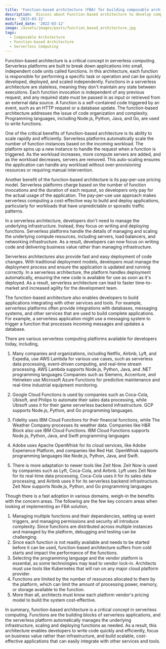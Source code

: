 ```yaml
---
title: 'Function-based architecture (FBA) for building composable architectural blocks'
description:  Discuss about Function-based architecture to develop composable architectural components
date: '2023-03-12'
modified_date: '2022-03-12'
image: /assets/images/posts/function_based_architecture.jpg
tags:
  - Composable Architecture
  - Function-based Architecture
  - Serverless Computing
---
```


Function-based architecture is a critical concept in serverless computing. Serverless platforms are built to break down applications into small, independent code units called functions. In this architecture, each function is responsible for performing a specific task or operation and can be quickly developed, deployed, and scaled independently. Functions in a serverless architecture are stateless, meaning they don't maintain any state between executions. Each function invocation is independent of any previous request, and any required state must be passed in as input or retrieved from an external data source. A function is a self-contained code triggered by an event, such as an HTTP request or a database update. The function-based architecture addresses the issue of code organization and complexity. Programming languages, including Node.js, Python, Java, and Go, are used to write functions.

One of the critical benefits of function-based architecture is its ability to scale rapidly and efficiently. Serverless platforms automatically scale the number of function instances based on the incoming workload. The platform spins up a new instance to handle the request when a function is triggered. As the workload increases, more compute servers are added, and as the workload decreases, servers are removed. This auto-scaling ensures the application can handle any workload without over-provisioning resources or requiring manual intervention.

Another benefit of the function-based architecture is its pay-per-use pricing model. Serverless platforms charge based on the number of function invocations and the duration of each request, so developers only pay for the actual usage of the application. The pay-per-use use approach makes serverless computing a cost-effective way to build and deploy applications, particularly for workloads that have unpredictable or sporadic traffic patterns.

In a serverless architecture, developers don't need to manage the underlying infrastructure. Instead, they focus on writing and deploying functions. Serverless platforms handle the details of managing and scaling the underlying compute resources, including servers, load balancers, and networking infrastructure. As a result, developers can now focus on writing code and delivering business value rather than managing infrastructure.

Serverless architectures also provide fast and easy deployment of code changes. With traditional deployment models, developers must manage the deployment process and ensure the application is updated and running correctly. In a serverless architecture, the platform handles deployment automatically, ensuring the new code is available for use as soon as it's deployed. As a result, serverless architecture can lead to faster time-to-market and increased agility for the development team.

The function-based architecture also enables developers to build applications integrating with other services and tools. For example, serverless platforms often provide integrations with databases, messaging systems, and other services that are used to build complete applications. For example, a serverless application might use a messaging system to trigger a function that processes incoming messages and updates a database.

There are various serverless computing platforms available for developers today, including,

1. Many companies and organizations, including Netflix, Airbnb, Lyft, and Expedia, use AWS Lambda for various use cases, such as serverless data processing, event-driven computing, and real-time stream processing. AWS Lambda supports Node.js, Python, Java, and .NET programming languages
Companies such as Siemens, Accenture, and Heineken use Microsoft Azure Functions for predictive maintenance and real-time industrial equipment monitoring.

2. Google Cloud Functions is used by companies such as Coca-Cola, Ubisoft, and Philips to automate their sales data processing, while Ubisoft uses it for their game serverless backend infrastructure. GCP supports Node.js, Python, and Go programming languages.

3. Fidelity uses IBM Cloud Functions for their financial functions, while The Weather Company processes its weather data. Companies like H&R Block also use IBM Cloud Functions. IBM Cloud Functions supports Node.js, Python, Java, and Swift programming languages

4. Adobe uses Apache OpenWhisk for its cloud services, like Adobe Experience Platform, and companies like Red Hat. OpenWhisk supports programming languages like Node.js, Python, Java, and Swift.

5. There is more adaptation to newer tools like Zeit Now. Zeit Now is used by companies such as Lyft, Coca-Cola, and Airbnb. Lyft uses Zeit Now for its real-time data processing, Coca-Cola uses it for its sales data processing, and Airbnb uses it for its serverless backend infrastructure. Zeit Now supports Node.js, Python, and Go programming languages

Though there is a fast adoption in various domains, weigh-in the benefits with the concern areas. The following are the few key concern areas when looking at implementing an FBA solution,

1. Managing multiple functions and their dependencies, setting up event triggers, and managing permissions and security all introduce complexity.
Since functions are distributed across multiple instances and managed by the platform, debugging and testing can be challenging.
2. Since each function is not readily available and needs to be started before it can be used, function-based architecture suffers from cold starts and impact the performance of the functions.
3. Selecting the programming language and the vendor platform is essential, as some technologies may lead to vendor lock-in. Architects must use tools like Kubernetes that will run on any major cloud platform provider.
4. Functions are limited by the number of resources allocated to them by the platform, which can limit the amount of processing power, memory, or storage available to the function.
5. More than all, architects must know each platform vendor's pricing model to build the system cost-effective.

In summary, function-based architecture is a critical concept in serverless computing. Functions are the building blocks of serverless applications, and the serverless platform automatically manages the underlying infrastructure, scaling and deploying functions as needed. As a result, this architecture enables developers to write code quickly and efficiently, focus on business value rather than infrastructure, and build scalable, cost-effective applications that can easily integrate with other services and tools.
